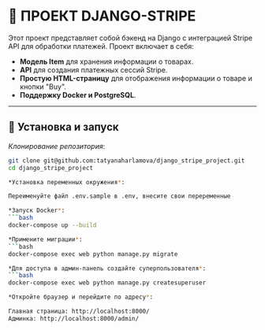 # 🛒 **ПРОЕКТ DJANGO-STRIPE**

Этот проект представляет собой бэкенд на Django с интеграцией Stripe API для обработки платежей. 
Проект включает в себя:

- **Модель Item** для хранения информации о товарах.
- **API** для создания платежных сессий Stripe.
- **Простую HTML-страницу** для отображения информации о товаре и кнопки "Buy".
- **Поддержку Docker и PostgreSQL**.

---

## 🚀 **Установка и запуск**

*Клонирование репозитория*:
```bash
git clone git@github.com:tatyanaharlamova/django_stripe_project.git
cd django_stripe_project

*Установка переменных окружения*:

Переименуйте файл .env.sample в .env, внесите свои переременные

*Запуск Docker*:
```bash
docker-compose up --build

*Примените миграции*:
```bash
docker-compose exec web python manage.py migrate

*Для доступа в админ-панель создайте суперпользователя*:
```bash
docker-compose exec web python manage.py createsuperuser

*Откройте браузер и перейдите по адресу*:

Главная страница: http://localhost:8000/
Админка: http://localhost:8000/admin/
